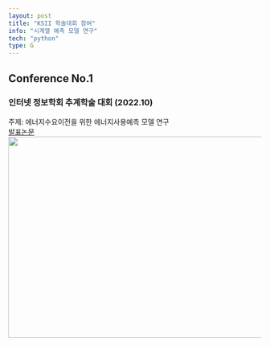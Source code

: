 ```yaml
---
layout: post
title: "KSII 학술대회 참여"
info: "시계열 예측 모델 연구"
tech: "python"
type: G
---
```


## Conference No.1
### 인터넷 정보학회 추계학술 대회 (2022.10)
주제: 에너지수요이전을 위한 에너지사용예측 모델 연구<br/>
[발표논문](https://www.eiric.or.kr/literature/ser_view.php?SnxGubun=INME&mode=total&searchCate=literature&more=Y&research=Y&re_q1=&pg=17&gu=INME020F2&cmd=qryview&SnxIndxNum=251166&rownum=169&totalCnt=15946&q1_t=7Jew6rWs&listUrl=L3NlYXJjaC9yZXN1bHQucGhwP1NueEd1YnVuPUlOTUUmbW9kZT10b3RhbCZzZWFyY2hDYXRlPWxpdGVyYXR1cmUmcTE9JUJGJUFDJUIxJUI4Jm1vcmU9WSZyZXNlYXJjaD1ZJnJlX3ExPSZwZz0xNw==&q1=%25BF%25AC%25B1%25B8)
<br/> 
<img src = "https://github.com/kjhwan98/kjhwan98.github.io/assets/104756502/092c8968-a493-4345-9e99-db8feeba7891" width="600" height="400"/>


